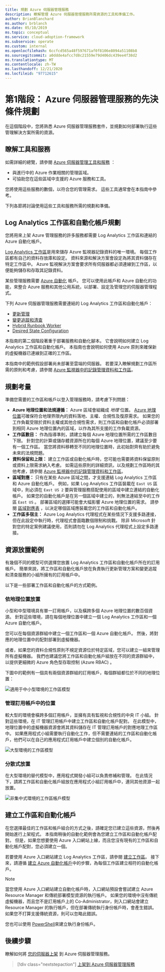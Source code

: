 ```yaml
---
title: 規劃 Azure 伺服器管理服務
description: 瞭解管理 Azure 伺服器管理服務所需資源的工具和準備工作。
author: BrianBlanchard
ms.author: brblanch
ms.date: 05/10/2019
ms.topic: conceptual
ms.service: cloud-adoption-framework
ms.subservice: operate
ms.custom: internal
ms.openlocfilehash: 6ccfcd565a48f597671af0f8106e8094a51108b8
ms.sourcegitcommit: a0ddde4afcc7d8c21559e79d406dc439ee4f38d2
ms.translationtype: MT
ms.contentlocale: zh-TW
ms.lasthandoff: 12/21/2020
ms.locfileid: "97712615"
---
```

# <a name="phase-1-prerequisite-planning-for-azure-server-management-services"></a>第1階段： Azure 伺服器管理服務的先決條件規劃

在這個階段中，您將熟悉 Azure 伺服器管理服務套件，並規劃如何部署執行這些管理解決方案所需的資源。

## <a name="understand-the-tools-and-services"></a>瞭解工具和服務

如需詳細的總覽，請參閱 [Azure 伺服器管理工具和服務](./tools-services.md) ：

- 與進行中的 Azure 作業相關的管理區域。
- 可協助您在這些區域中支援的 Azure 服務和工具。

您將使用這些服務的數個，以符合您的管理需求。 這些工具通常會在本指南中參考。

下列各節將討論使用這些工具和服務所需的規劃和準備。

## <a name="log-analytics-workspace-and-automation-account-planning"></a>Log Analytics 工作區和自動化帳戶規劃

您將用來上架 Azure 管理服務的許多服務都需要 Log Analytics 工作區和連結的 Azure 自動化帳戶。

[Log Analytics 工作區](/azure/azure-monitor/learn/quick-create-workspace)是用來儲存 Azure 監視器記錄資料的唯一環境。 每個工作區都有自己的資料存放庫和設定。 資料來源和解決方案會設定為將其資料儲存在特定工作區中。 Azure 監視解決方案會要求所有伺服器都必須連線到工作區，以便能夠儲存和存取其記錄資料。

某些管理服務需要 [Azure 自動化](/azure/automation/automation-intro) 帳戶。 您可以使用此帳戶和 Azure 自動化的功能，來整合 Azure 服務和其他公用系統，以部署、設定及管理您的伺服器管理程式。

下列 Azure 伺服器管理服務需要連結的 Log Analytics 工作區和自動化帳戶：

- [更新管理](/azure/automation/update-management/overview)
- [變更追蹤和清查](/azure/automation/change-tracking)
- [Hybrid Runbook Worker](/azure/automation/automation-hybrid-runbook-worker)
- [Desired State Configuration](/azure/virtual-machines/extensions/dsc-overview)

本指南的第二個階段著重于部署服務和自動化腳本。 它會說明如何建立 Log Analytics 工作區和自動化帳戶。 本指南也會說明如何使用 Azure 原則來確保新的虛擬機器已連線到正確的工作區。

本指南中的範例假設部署尚未部署至雲端的伺服器。 若要深入瞭解規劃工作區所需的原則和考慮，請參閱 [Azure 監視器中的記錄管理資料和工作區](/azure/azure-monitor/platform/manage-access)。

## <a name="planning-considerations"></a>規劃考量

準備您需要的工作區和帳戶以登入管理服務時，請考慮下列問題：

- **Azure 地理位置和法規遵循：** Azure 區域會組織成 _地理_ 位置。 [Azure 地理位置](https://azure.microsoft.com/global-infrastructure/geographies)可確保符合地理界限內的資料落地、主權、合規性及復原需求。 如果您的工作負載受限於資料主權或其他合規性需求，則工作區和自動化帳戶必須部署到相同 Azure 地理位置內的區域，以作為其所支援的工作負載資源。
- **工作區數目：** 作為指導準則，請建立每個 Azure 地理位置所需的工作區數目下限。 針對您的計算或儲存體資源所在的每個 Azure 地理位置，建議至少要有一個工作區。 當您將資料移轉至不同的地理位置時，此初始對齊有助於避免未來的法規問題。
- **資料保留和上限：** 建立工作區或自動化帳戶時，您可能也需要將資料保留原則或資料上限需求納入考慮。 如需這些原則的詳細資訊，以及規劃工作區時的其他考慮，請參閱 [Azure 監視器中的記錄管理資料和工作區](/azure/azure-monitor/platform/manage-access)。
- **區域對應：** 只有在某些 Azure 區域之間，才支援連結 Log Analytics 工作區和 Azure 自動化帳戶。 例如，如果 Log Analytics 工作區裝載在 `East US` 區域中，則必須在 `East US 2` 要與管理服務搭配使用的區域中建立連結的自動化帳戶。 如果您的自動化帳戶是在另一個區域中建立的，則無法連結至中的工作區 `East US` 。 部署區域的選擇可能會大幅影響 Azure 地理位置的需求。 請參閱 [區域對應表](/azure/automation/how-to/region-mappings) ，以決定哪個區域應裝載您的工作區和自動化帳戶。
- **工作區多宿主：** Azure Log Analytics 代理程式在某些情況下支援多路連接，但在此設定中執行時，代理程式會面臨數個限制和挑戰。 除非 Microsoft 針對您的特定案例建議使用，否則請勿在 Log Analytics 代理程式上設定多路連接。

## <a name="resource-placement-examples"></a>資源放置範例

有幾個不同的模型可供選擇您放置 Log Analytics 工作區和自動化帳戶所在的訂用帳戶。 簡單來說，將工作區和自動化帳戶放在負責執行更新管理方案和變更追蹤和清查服務的小組所擁有的訂用帳戶中。

以下是一些部署工作區和自動化帳戶的方式範例。

### <a name="placement-by-geography"></a>依地理位置放置

小型和中型環境具有單一訂用帳戶，以及橫跨多個 Azure 地理位置的數百個資源。 針對這些環境，請在每個地理位置中建立一個 Log Analytics 工作區和一個 Azure 自動化帳戶。

您可以在每個資源群組中建立一個工作區和一個 Azure 自動化帳戶。 然後，將對應的地理位置中的配對部署到虛擬機器。

或者，如果您的資料合規性原則不規定資源位於特定區域，您可以建立一組來管理所有虛擬機器。 我們也建議您將工作區和自動化帳戶組放在不同的資源群組中，以提供更細微的 Azure 角色型存取控制 (Azure RBAC) 。

下圖中的範例有一個具有兩個資源群組的訂用帳戶，每個群組都位於不同的地理位置：

![適用于中小型環境的工作區模型](./media/workspace-model-small.png)

### <a name="placement-in-a-management-subscription"></a>管理訂用帳戶中的位置

較大型的環境會橫跨多個訂用帳戶，並擁有具有監視和合規性的中央 IT 小組。 針對這些環境，在 IT 管理訂用帳戶中建立工作區和自動化帳戶配對。 在此模型中，地理位置中的虛擬機器資源會將其資料儲存在 IT 管理訂用帳戶的對應地理工作區中。 如果應用程式小組需要執行自動化工作，但不需要連結的工作區和自動化帳戶，他們可以在自己的應用程式訂用帳戶中建立個別的自動化帳戶。

![大型環境的工作區模型](./media/workspace-model-large.png)

### <a name="decentralized-placement"></a>分散式放置

在大型環境的替代模型中，應用程式開發小組可以負責修補和管理。 在此情況下，請將工作區和自動化帳戶組放在應用程式小組訂用帳戶中，連同其他資源一起放置。

  ![非集中式環境的工作區帳戶模型](./media/workspace-model-decentralized.png)

## <a name="create-a-workspace-and-automation-account"></a>建立工作區和自動化帳戶

在您選擇最佳的工作區和帳戶組合的方式之後，請確定您已建立這些資源，然後再開始進行上架程式。 本指南稍後的自動化範例會為您建立工作區和自動化帳戶配對。 但是，如果您想要使用 Azure 入口網站上線，而且您沒有現有的工作區和自動化帳戶配對，您必須建立一個。

若要使用 Azure 入口網站建立 Log Analytics 工作區，請參閱 [建立工作區](/azure/azure-monitor/learn/quick-create-workspace#create-a-workspace)。 接下來，請遵循 [建立 Azure 自動化帳戶](/azure/automation/automation-quickstart-create-account)中的步驟，為每個工作區建立相符的自動化帳戶。

> [!NOTE]
> 當您使用 Azure 入口網站建立自動化帳戶時，入口網站預設會嘗試建立 Azure Resource Manager 和傳統部署模型資源的執行帳戶。 如果您的環境中沒有傳統虛擬機器，而且您不是訂用帳戶上的 Co-Administrator，則入口網站會建立 Resource Manager 的執行帳戶，但在部署傳統執行身份帳戶時，會產生錯誤。 如果您不打算支援傳統資源，則可以忽略此錯誤。
>
> 您也可以使用 [PowerShell](/azure/automation/manage-runas-account#creating-a-run-as-account-using-powershell)來建立執行身份帳戶。

## <a name="next-steps"></a>後續步驟

瞭解如何將 [您的伺服器上架](./onboarding-overview.md) 到 Azure 伺服器管理服務。

> [!div class="nextstepaction"]
> [上架到 Azure 伺服器管理服務](./onboarding-overview.md)
